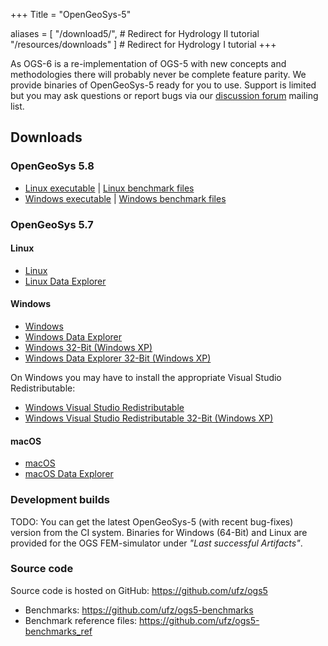 +++
Title = "OpenGeoSys-5"

aliases = [ "/download5/",           # Redirect for Hydrology II tutorial
            "/resources/downloads" ] # Redirect for Hydrology I tutorial
+++

As OGS-6 is a re-implementation of OGS-5 with new concepts and methodologies there will probably never be complete feature parity. We provide binaries of OpenGeoSys-5 ready for you to use. Support is limited but you may ask questions or report bugs via our [discussion forum](https://discourse.opengeosys.org/tags/ogs5) mailing list.

## Downloads

### OpenGeoSys 5.8

- [Linux executable](https://minio.ufz.de/ogs/public/binaries/ogs5/ogs-5.8-Linux-2.6.32-754.3.5.el6.x86_64-x64.tar.gz) | [Linux benchmark files](https://github.com/ufz/ogs5-benchmarks/archive/5.8.tar.gz)
- [Windows executable](https://minio.ufz.de/ogs/public/binaries/ogs5/ogs-5.8-Windows-x64.zip) | [Windows benchmark files](https://minio.ufz.de/ogs/public/binaries/ogs5/ogs-5.8-benchmarks-win.zip)

### OpenGeoSys 5.7

#### Linux

- [Linux](https://minio.ufz.de/ogs/public/binaries/ogs5/ogs-5.7.0-Linux-2.6.32-573.8.1.el6.x86_64-x64.tar.gz)
- [Linux Data Explorer](https://minio.ufz.de/ogs/public/binaries/ogs5/ogs5-data_explorer-x64-linux.tar.gz)

#### Windows

- [Windows](https://minio.ufz.de/ogs/public/binaries/ogs5/ogs-5.7.0-Windows-6.1.7601-x64.zip)
- [Windows Data Explorer](https://minio.ufz.de/ogs/public/binaries/ogs5/ogs5-data_explorer-x64.zip)
- [Windows 32-Bit (Windows XP)](https://minio.ufz.de/ogs/public/binaries/ogs5/ogs-5.7.0-Windows-6.1.7601-x32.zip)
- [Windows Data Explorer 32-Bit (Windows XP)](https://minio.ufz.de/ogs/public/binaries/ogs5/ogs5-data_explorer-x32.zip)

On Windows you may have to install the appropriate Visual Studio Redistributable:

- [Windows Visual Studio Redistributable](https://minio.ufz.de/ogs/public/binaries/ogs5/vcredist_x64.exe)
- [Windows Visual Studio Redistributable 32-Bit (Windows XP)](https://minio.ufz.de/ogs/public/binaries/ogs5/vcredist_x86.exe)

#### macOS

- [macOS](https://minio.ufz.de/ogs/public/binaries/ogs5/ogs-5.7.0-Darwin-15.2.0-x64.tar.gz)
- [macOS Data Explorer](https://minio.ufz.de/ogs/public/binaries/ogs5/ogs5-data_explorer-x64-mac.dmg)

### Development builds

TODO: You can get the latest OpenGeoSys-5 (with recent bug-fixes) version from the CI system. Binaries for Windows (64-Bit) and Linux are provided for the OGS FEM-simulator under *"Last successful Artifacts"*.

### Source code

Source code is hosted on GitHub: <https://github.com/ufz/ogs5>

- Benchmarks: <https://github.com/ufz/ogs5-benchmarks>
- Benchmark reference files: <https://github.com/ufz/ogs5-benchmarks_ref>
